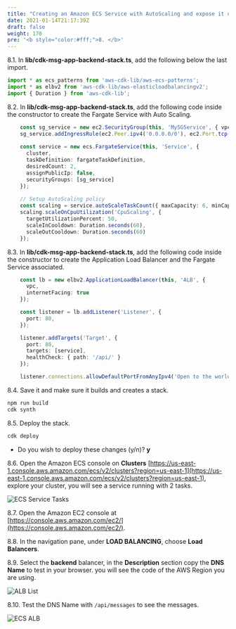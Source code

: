 ```yaml
---
title: "Creating an Amazon ECS Service with AutoScaling and expose it using an Application Load Balancer"
date: 2021-01-14T21:17:39Z
draft: false
weight: 170
pre: '<b style="color:#fff;">8. </b>'
---
```


8.1\. In **lib/cdk-msg-app-backend-stack.ts**, add the following below the last import.

``` typescript
import * as ecs_patterns from 'aws-cdk-lib/aws-ecs-patterns';
import * as elbv2 from 'aws-cdk-lib/aws-elasticloadbalancingv2';
import { Duration } from 'aws-cdk-lib';
```

8.2\. In **lib/cdk-msg-app-backend-stack.ts**, add the following code inside the constructor to create the Fargate Service with Auto Scaling.

``` typescript
    const sg_service = new ec2.SecurityGroup(this, 'MySGService', { vpc: vpc });
    sg_service.addIngressRule(ec2.Peer.ipv4('0.0.0.0/0'), ec2.Port.tcp(3000));
    
    const service = new ecs.FargateService(this, 'Service', {
      cluster,
      taskDefinition: fargateTaskDefinition,
      desiredCount: 2,
      assignPublicIp: false,
      securityGroups: [sg_service]
    });
    
    // Setup AutoScaling policy
    const scaling = service.autoScaleTaskCount({ maxCapacity: 6, minCapacity: 2 });
    scaling.scaleOnCpuUtilization('CpuScaling', {
      targetUtilizationPercent: 50,
      scaleInCooldown: Duration.seconds(60),
      scaleOutCooldown: Duration.seconds(60)
    });
```

8.3\. In **lib/cdk-msg-app-backend-stack.ts**, add the following code inside the constructor to create the Application Load Balancer and the Fargate Service associated.

``` typescript
    const lb = new elbv2.ApplicationLoadBalancer(this, 'ALB', {
      vpc,
      internetFacing: true
    });

    const listener = lb.addListener('Listener', {
      port: 80,
    });

    listener.addTargets('Target', {
      port: 80,
      targets: [service],
      healthCheck: { path: '/api/' }
    });

    listener.connections.allowDefaultPortFromAnyIpv4('Open to the world');
```

8.4\. Save it and make sure it builds and creates a stack.

``` bash
npm run build
cdk synth
```

8.5\. Deploy the stack.

``` bash
cdk deploy
```

* Do you wish to deploy these changes (y/n)? **y**

8.6\. Open the Amazon ECS console on **Clusters** [https://us-east-1.console.aws.amazon.com/ecs/v2/clusters?region=us-east-1](https://us-east-1.console.aws.amazon.com/ecs/v2/clusters?region=us-east-1), explore your cluster, you will see a service running with 2 tasks.

![ECS Service Tasks](../images/ecs-service-tasks.png)

8.7\. Open the Amazon EC2 console at [https://console.aws.amazon.com/ec2/](https://console.aws.amazon.com/ec2/).

8.8\. In the navigation pane, under **LOAD BALANCING**, choose **Load Balancers**.

8.9\. Select the **backend** balancer, in the **Description** section copy the **DNS Name** to test in your browser. you will see the code of the AWS Region you are using.

![ALB List](../images/ec2-alb-dns-name.png)

8.10\. Test the DNS Name with `/api/messages` to see the messages.

![ECS ALB](../images/ecs-alb-messages.png)